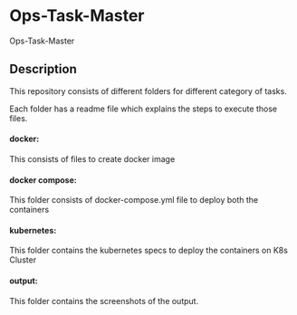 # Ops-Task-Master
Ops-Task-Master

## Description

This repository consists of different folders for different category of tasks. 

Each folder has a readme file which explains the steps to execute those files.


#### docker: 

This consists of files to create docker image

#### docker compose:

This folder consists of docker-compose.yml file to deploy both the containers

#### kubernetes:

This folder contains the kubernetes specs to deploy the containers on K8s Cluster

#### output:

This folder contains the screenshots of the output.
